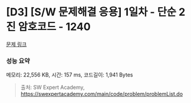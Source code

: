 # [D3] [S/W 문제해결 응용] 1일차 - 단순 2진 암호코드 - 1240 

[문제 링크](https://swexpertacademy.com/main/code/problem/problemDetail.do?contestProbId=AV15FZuqAL4CFAYD) 

### 성능 요약

메모리: 22,556 KB, 시간: 157 ms, 코드길이: 1,941 Bytes



> 출처: SW Expert Academy, https://swexpertacademy.com/main/code/problem/problemList.do